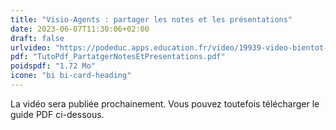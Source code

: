 ```yaml
---
title: "Visio-Agents : partager les notes et les présentations"
date: 2023-06-07T11:30:06+02:00
draft: false
urlvideo: "https://podeduc.apps.education.fr/video/19939-video-bientot-disponible/48b8cb2cf6f5061405bd0096644a3658e7e2043284b67a81fc16e7c82096a55c/"
pdf: "TutoPdf_PartatgerNotesEtPresentations.pdf"
poidspdf: "1.72 Mo"
icone: "bi bi-card-heading"
---
```

La vidéo sera publiée prochainement. Vous pouvez toutefois télécharger le guide PDF ci-dessous.
